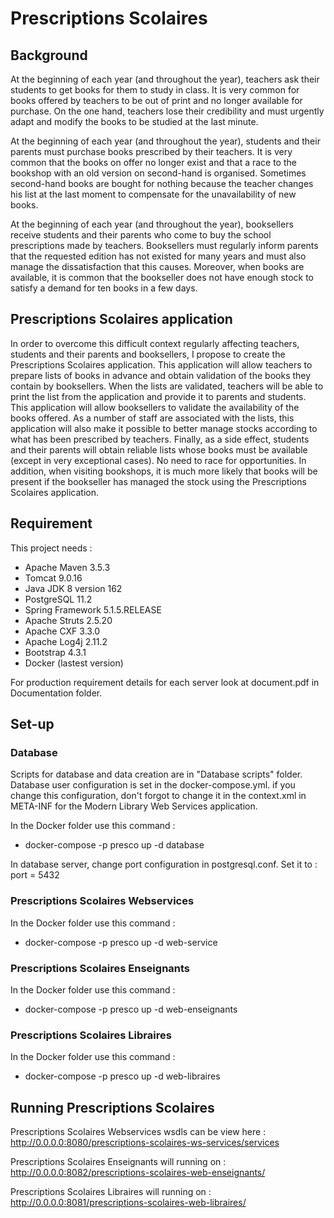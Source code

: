 # Prescriptions Scolaires

## Background

At the beginning of each year (and throughout the year), teachers ask their students to get books for them to study in class. It is very common for books offered by teachers to be out of print and no longer available for purchase. On the one hand, teachers lose their credibility and must urgently adapt and modify the books to be studied at the last minute.

At the beginning of each year (and throughout the year), students and their parents must purchase books prescribed by their teachers. It is very common that the books on offer no longer exist and that a race to the bookshop with an old version on second-hand is organised. Sometimes second-hand books are bought for nothing because the teacher changes his list at the last moment to compensate for the unavailability of new books.

At the beginning of each year (and throughout the year), booksellers receive students and their parents who come to buy the school prescriptions made by teachers. Booksellers must regularly inform parents that the requested edition has not existed for many years and must also manage the dissatisfaction that this causes. Moreover, when books are available, it is common that the bookseller does not have enough stock to satisfy a demand for ten books in a few days.

## Prescriptions Scolaires application

In order to overcome this difficult context regularly affecting teachers, students and their parents and booksellers, I propose to create the Prescriptions Scolaires application.
This application will allow teachers to prepare lists of books in advance and obtain validation of the books they contain by booksellers. When the lists are validated, teachers will be able to print the list from the application and provide it to parents and students.
This application will allow booksellers to validate the availability of the books offered. As a number of staff are associated with the lists, this application will also make it possible to better manage stocks according to what has been prescribed by teachers.
Finally, as a side effect, students and their parents will obtain reliable lists whose books must be available (except in very exceptional cases). No need to race for opportunities. In addition, when visiting bookshops, it is much more likely that books will be present if the bookseller has managed the stock using the Prescriptions Scolaires application.

## Requirement

This project needs :
* Apache Maven 3.5.3
* Tomcat 9.0.16
* Java JDK 8 version 162
* PostgreSQL 11.2
* Spring Framework 5.1.5.RELEASE
* Apache Struts 2.5.20
* Apache CXF 3.3.0
* Apache Log4j 2.11.2
* Bootstrap 4.3.1
* Docker (lastest version)

For production requirement details for each server look at document.pdf in Documentation folder.

## Set-up
### Database

Scripts for database and data creation are in "Database scripts" folder. 
Database user configuration is set in the docker-compose.yml. if you change this configuration, don't forgot to change it in the context.xml in META-INF for the Modern Library Web Services application.

In the Docker folder use this command :
* docker-compose -p presco up -d database

In database server, change port configuration in postgresql.conf. Set it to :
port = 5432

### Prescriptions Scolaires Webservices

In the Docker folder use this command :
* docker-compose -p presco up -d web-service

### Prescriptions Scolaires Enseignants

In the Docker folder use this command :
* docker-compose -p presco up -d web-enseignants

### Prescriptions Scolaires Libraires

In the Docker folder use this command :
* docker-compose -p presco up -d web-libraires

## Running Prescriptions Scolaires 

Prescriptions Scolaires Webservices wsdls can be view here : http://0.0.0.0:8080/prescriptions-scolaires-ws-services/services

Prescriptions Scolaires Enseignants will running on : http://0.0.0.0:8082/prescriptions-scolaires-web-enseignants/

Prescriptions Scolaires Libraires will running on : http://0.0.0.0:8081/prescriptions-scolaires-web-libraires/
